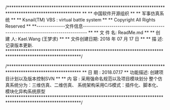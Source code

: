 
/*********************************************************************************************************
**
**                                	中国软件开源组织
**
**                                   军事仿真系统
**
**                           	Ksnail(TM)  VBS : virtual battle system
**
**                               Copyright All Rights Reserved
**
**--------------文件信息--------------------------------------------------------------------------------
**
** 文   件   名: ReadMe.md
**
** 创   建   人: Kael.Wang (王梦求)
**
** 文件创建日期: 2018 年 07 月 17 日
**
** 描        述: 记录版本更新.
*********************************************************************************************************/

/*********************************************************************************************************
** 日	期 : 2018.07.17
** 功能描述: 创建项目计划以及版本控制SVN
** 
** 内  容  : 采用强命名规范以及项目模块划分
            整个仿真系统分为：三维仿真、二维仿真、
	    系统架构采用C/S模式：插件化、脚本化、模块化异构系统原型
*********************************************************************************************************/
